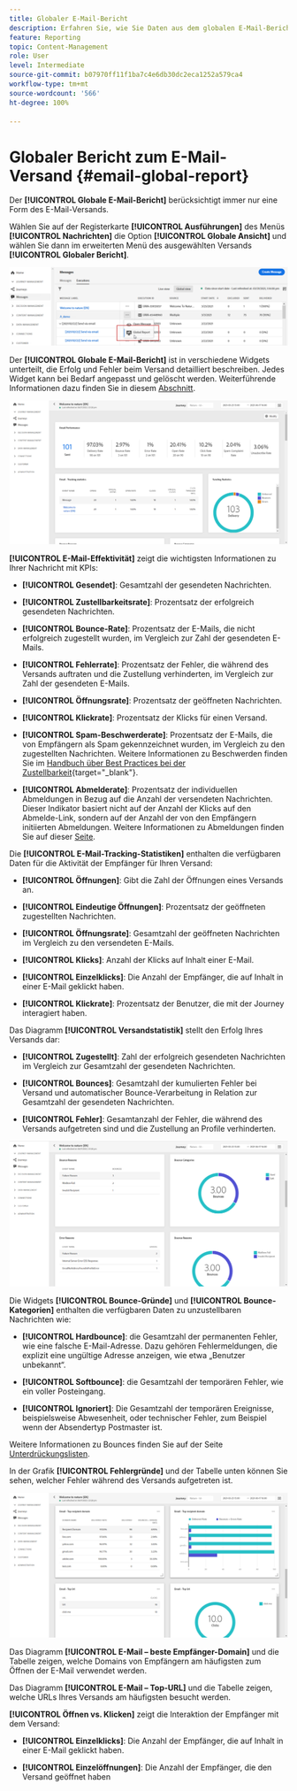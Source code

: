 ```yaml
---
title: Globaler E-Mail-Bericht
description: Erfahren Sie, wie Sie Daten aus dem globalen E-Mail-Bericht verwenden.
feature: Reporting
topic: Content-Management
role: User
level: Intermediate
source-git-commit: b07970ff11f1ba7c4e6db30dc2eca1252a579ca4
workflow-type: tm+mt
source-wordcount: '566'
ht-degree: 100%

---
```


# Globaler Bericht zum E-Mail-Versand {#email-global-report}

Der **[!UICONTROL Globale E-Mail-Bericht]** berücksichtigt immer nur eine Form des E-Mail-Versands.

Wählen Sie auf der Registerkarte **[!UICONTROL Ausführungen]** des Menüs **[!UICONTROL Nachrichten]** die Option **[!UICONTROL Globale Ansicht]** und wählen Sie dann im erweiterten Menü des ausgewählten Versands **[!UICONTROL Globaler Bericht]**.

![](../assets/global_report_3.png)

Der **[!UICONTROL Globale E-Mail-Bericht]** ist in verschiedene Widgets unterteilt, die Erfolg und Fehler beim Versand detailliert beschreiben. Jedes Widget kann bei Bedarf angepasst und gelöscht werden. Weiterführende Informationen dazu finden Sie in diesem [Abschnitt](global-report.md#modify-dashboard).

![](../assets/global_report_4.png)

**[!UICONTROL E-Mail-Effektivität]** zeigt die wichtigsten Informationen zu Ihrer Nachricht mit KPIs:

* **[!UICONTROL Gesendet]**: Gesamtzahl der gesendeten Nachrichten.

* **[!UICONTROL Zustellbarkeitsrate]**: Prozentsatz der erfolgreich gesendeten Nachrichten.

* **[!UICONTROL Bounce-Rate]**: Prozentsatz der E-Mails, die nicht erfolgreich zugestellt wurden, im Vergleich zur Zahl der gesendeten E-Mails.

* **[!UICONTROL Fehlerrate]**: Prozentsatz der Fehler, die während des Versands auftraten und die Zustellung verhinderten, im Vergleich zur Zahl der gesendeten E-Mails.

* **[!UICONTROL Öffnungsrate]**: Prozentsatz der geöffneten Nachrichten.

* **[!UICONTROL Klickrate]**: Prozentsatz der Klicks für einen Versand.

* **[!UICONTROL Spam-Beschwerderate]**: Prozentsatz der E-Mails, die von Empfängern als Spam gekennzeichnet wurden, im Vergleich zu den zugestellten Nachrichten. Weitere Informationen zu Beschwerden finden Sie im [Handbuch über Best Practices bei der Zustellbarkeit](https://experienceleague.adobe.com/docs/deliverability-learn/deliverability-best-practice-guide/metrics-for-deliverability/complaints.html?lang=de#metrics-for-deliverability){target=&quot;_blank&quot;}.

* **[!UICONTROL Abmelderate]**: Prozentsatz der individuellen Abmeldungen in Bezug auf die Anzahl der versendeten Nachrichten. Dieser Indikator basiert nicht auf der Anzahl der Klicks auf den Abmelde-Link, sondern auf der Anzahl der von den Empfängern initiierten Abmeldungen. Weitere Informationen zu Abmeldungen finden Sie auf dieser [Seite](../consent.md).

Die **[!UICONTROL E-Mail-Tracking-Statistiken]** enthalten die verfügbaren Daten für die Aktivität der Empfänger für Ihren Versand:

* **[!UICONTROL Öffnungen]**: Gibt die Zahl der Öffnungen eines Versands an.

* **[!UICONTROL Eindeutige Öffnungen]**: Prozentsatz der geöffneten zugestellten Nachrichten.

* **[!UICONTROL Öffnungsrate]**: Gesamtzahl der geöffneten Nachrichten im Vergleich zu den versendeten E-Mails.

* **[!UICONTROL Klicks]**: Anzahl der Klicks auf Inhalt einer E-Mail.

* **[!UICONTROL Einzelklicks]**: Die Anzahl der Empfänger, die auf Inhalt in einer E-Mail geklickt haben.

* **[!UICONTROL Klickrate]**: Prozentsatz der Benutzer, die mit der Journey interagiert haben.

Das Diagramm **[!UICONTROL Versandstatistik]** stellt den Erfolg Ihres Versands dar:

* **[!UICONTROL Zugestellt]**: Zahl der erfolgreich gesendeten Nachrichten im Vergleich zur Gesamtzahl der gesendeten Nachrichten.

* **[!UICONTROL Bounces]**: Gesamtzahl der kumulierten Fehler bei Versand und automatischer Bounce-Verarbeitung in Relation zur Gesamtzahl der gesendeten Nachrichten.

* **[!UICONTROL Fehler]**: Gesamtanzahl der Fehler, die während des Versands aufgetreten sind und die Zustellung an Profile verhinderten.

![](../assets/global_report_5.png)

Die Widgets **[!UICONTROL Bounce-Gründe]** und **[!UICONTROL Bounce-Kategorien]** enthalten die verfügbaren Daten zu unzustellbaren Nachrichten wie:

* **[!UICONTROL Hardbounce]**: die Gesamtzahl der permanenten Fehler, wie eine falsche E-Mail-Adresse. Dazu gehören Fehlermeldungen, die explizit eine ungültige Adresse anzeigen, wie etwa „Benutzer unbekannt“.

* **[!UICONTROL Softbounce]**: die Gesamtzahl der temporären Fehler, wie ein voller Posteingang.

* **[!UICONTROL Ignoriert]**: Die Gesamtzahl der temporären Ereignisse, beispielsweise Abwesenheit, oder technischer Fehler, zum Beispiel wenn der Absendertyp Postmaster ist.

Weitere Informationen zu Bounces finden Sie auf der Seite [ Unterdrückungslisten](../suppression-list.md).

In der Grafik **[!UICONTROL Fehlergründe]** und der Tabelle unten können Sie sehen, welcher Fehler während des Versands aufgetreten ist.

![](../assets/global_report_6.png)

Das Diagramm **[!UICONTROL E-Mail – beste Empfänger-Domain]** und die Tabelle zeigen, welche Domains von Empfängern am häufigsten zum Öffnen der E-Mail verwendet werden.

Das Diagramm **[!UICONTROL E-Mail – Top-URL]** und die Tabelle zeigen, welche URLs Ihres Versands am häufigsten besucht werden.

**[!UICONTROL Öffnen vs. Klicken]** zeigt die Interaktion der Empfänger mit dem Versand:

* **[!UICONTROL Einzelklicks]**: Die Anzahl der Empfänger, die auf Inhalt in einer E-Mail geklickt haben.

* **[!UICONTROL Einzelöffnungen]**: Die Anzahl der Empfänger, die den Versand geöffnet haben


